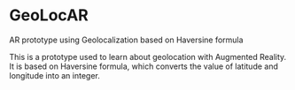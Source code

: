 # GeoLocAR
AR prototype using Geolocalization based on Haversine formula

This is a prototype used to learn about geolocation with Augmented Reality.
It is based on Haversine formula, which converts the value of latitude and longitude into an integer.
